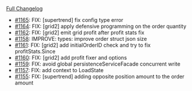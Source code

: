 [Full Changelog](https://github.com/c9s/bbgo/compare/v1.46.0...main)

 - [#1165](https://github.com/c9s/bbgo/pull/1165): FIX: [supertrend] fix config type error
 - [#1164](https://github.com/c9s/bbgo/pull/1164): FIX: [grid2] apply defensive programming on the order quantity
 - [#1162](https://github.com/c9s/bbgo/pull/1162): FIX: [grid2] emit grid profit after profit stats fix
 - [#1158](https://github.com/c9s/bbgo/pull/1158): IMPROVE: types: improve order struct json size
 - [#1161](https://github.com/c9s/bbgo/pull/1161): FIX: [grid2] add initialOrderID check and try to fix profitStats.Since
 - [#1160](https://github.com/c9s/bbgo/pull/1160): FIX: [grid2] add profit fixer and options
 - [#1159](https://github.com/c9s/bbgo/pull/1159): FIX: avoid global persistenceServiceFacade concurrent write
 - [#1157](https://github.com/c9s/bbgo/pull/1157): FIX: add context to LoadState
 - [#1155](https://github.com/c9s/bbgo/pull/1155): FIX: [supertrend] adding opposite position amount to the order amount

